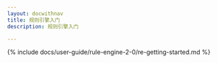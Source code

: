 ```yaml
---
layout: docwithnav
title: 规则引擎入门
description: 规则引擎入门

---
```


{% include docs/user-guide/rule-engine-2-0/re-getting-started.md %}